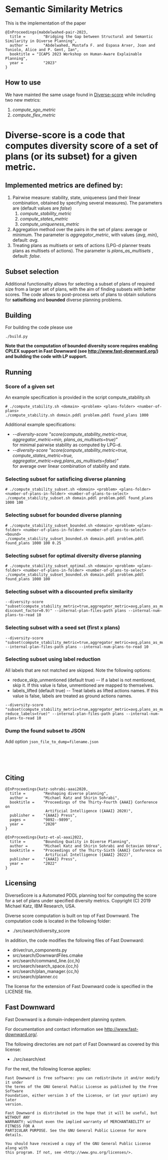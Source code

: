 

# Semantic Similarity Metrics

This is the implementation of the paper
```
@InProceedings{mabdelwahed-pair-2023,
  title =        "Bridging the Gap between Structural and Semantic Similarity in Diverse Planning",
  author =       "Abdelwahed, Mustafa F. and Espasa Arxer, Joan and Toniolo, Alice and P. Gent, Ian",
  booktitle = "ICAPS 2023 Workshop on Human-Aware Explainable Planning",
  year =         "2023"
}
```

## How to use
We have mainted the same usage found in [Diverse-score](https://github.com/IBM/diversescore) while including two new metrics:
1. *compute_sgo_metric*
2. *compute_flex_metric*



# Diverse-score is a code that computes diversity score of a set of plans (or its subset) for a given metric.
## Implemented metrics are defined by:
1. Pairwise measure: stability, state, uniqueness (and their linear combination, obtained by specifying several measures). The parameters are (default values are *false*)
   1. *compute_stability_metric*
   2. *compute_states_metric*
   3. *compute_uniqueness_metric* 
2. Aggregation method over the pairs in the set of plans: average or minimum. The parameter is *aggregator_metric*, with values {*avg*, *min*}, default: *avg*. 
3. Treating plans as multisets or sets of actions (LPG-d planner treats plans as multisets of actions). The parameter is *plans_as_multisets* , default: *false*.

## Subset selection
Additional functionality allows for selecting a subset of plans of required size from a larger set of plans, with the aim of finding subsets with better scores. The code allows to post-process sets of plans to obtain solutions for **satisificing** and **bounded** diverse planning problems.

## Building
For building the code please use 
```
./build.py
```

**Note that the computation of bounded diversity score requires enabling CPLEX support in Fast Downward (see http://www.fast-downward.org/) and building the code with LP support.**


## Running

### Score of a given set
An example specification is provided in the script compute_stability.sh
```
# ./compute_stability.sh <domain> <problem> <plans-folder> <number-of-plans>
./compute_stability.sh domain.pddl problem.pddl found_plans 1000
```

Additional example specifications:
* *--diversity-score "score(compute_stability_metric=true, aggregator_metric=min, plans_as_multisets=true)"* <br/> for minimal pairwise stability as computed by LPG-d.
* *--diversity-score "score(compute_stability_metric=true, compute_states_metric=true, aggregator_metric=avg,plans_as_multisets=false)"* <br/> for average over linear combination of stability and state.

### Selecting subset for satisficing diverse planning
```
# ./compute_stability_subset.sh <domain> <problem> <plans-folder> <number-of-plans-in-folder> <number-of-plans-to-select> 
./compute_stability_subset.sh domain.pddl problem.pddl found_plans 1000 100
```
### Selecting subset for bounded diverse planning
```
# ./compute_stability_subset_bounded.sh <domain> <problem> <plans-folder> <number-of-plans-in-folder> <number-of-plans-to-select> <bound>
./compute_stability_subset_bounded.sh domain.pddl problem.pddl found_plans 1000 100 0.25
```

### Selecting subset for optimal diversity diverse planning
```
# ./compute_stability_subset_optimal.sh <domain> <problem> <plans-folder> <number-of-plans-in-folder> <number-of-plans-to-select> 
./compute_stability_subset_bounded.sh domain.pddl problem.pddl found_plans 1000 100 
```

### Selecting subset with a discounted prefix similarity 
```
--diversity-score "subset(compute_stability_metric=true,aggregator_metric=avg,plans_as_multisets=false,plans_subset_size=3,exact_method=false,dump_plans=true,discounted_prefixes=true, discount_factor=0.9)" --internal-plan-files-path plans --internal-num-plans-to-read 10
```

### Selecting subset with a seed set (first x plans)
```
--diversity-score "subset(compute_stability_metric=true,aggregator_metric=avg,plans_as_multisets=false,plans_subset_size=3,exact_method=false,dump_plans=true,plans_seed_set_size=2)" --internal-plan-files-path plans --internal-num-plans-to-read 10
```

### Selecting subset using label reduction
All labels that are not matched are skipped. Note the following options:
* reduce_skip_unmentioned (default true) -- If a label is not mentioned, skip it. If this value is false, unmentioned are mapped to themselves.
* labels_lifted (default true) -- Treat labels as lifted actions names. If this value is false, labels are treated as ground actions names.
```
--diversity-score "subset(compute_stability_metric=true,aggregator_metric=avg,plans_as_multisets=false,plans_subset_size=3,exact_method=false,dump_plans=true,label_reduction_file=lr.csv, reduce_labels=true)" --internal-plan-files-path plans --internal-num-plans-to-read 10
```

### Dump the found subset to JSON 
Add option ```json_file_to_dump=filename.json```

<br><br><br>

## Citing

```
@InProceedings{katz-sohrabi-aaai2020,
  title =        "Reshaping diverse planning",
  author =       "Michael Katz and Shirin Sohrabi",
  booktitle =    "Proceedings of the Thirty-Fourth {AAAI} Conference on
                  Artificial Intelligence ({AAAI} 2020)",
  publisher =    "{AAAI} Press",
  pages =        "9892--9899",
  year =         "2020"
}

@InProceedings{katz-et-al-aaai2022,
  title =        "Bounding Quality in Diverse Planning",
  author =       "Michael Katz and Shirin Sohrabi and Octavian Udrea",
  booktitle =    "Proceedings of the Thirty-Sixth {AAAI} Conference on
                  Artificial Intelligence ({AAAI} 2022)",
  publisher =    "{AAAI} Press",
  year =         "2022"
}
```

## Licensing

DiverseScore is a Automated PDDL planning tool for computing the score
for a set of plans under specified diversity metrics.
Copyright (C) 2019  Michael Katz, IBM Research, USA.

Diverse score computation is built on top of Fast Downward. 
The computation code is located in the following folder:
* ./src/search/diversity_score

In addition, the code modifies the following files of Fast Downward:

* driver/run_components.py
* src/search/DownwardFiles.cmake
* src/search/command_line.{cc,h}
* src/search/search_space.{cc,h}
* src/search/plan_manager.{cc,h}
* src/search/planner.cc

The license for the extension of Fast Downward code is specified in the LICENSE file.

## Fast Downward
Fast Downward is a domain-independent planning system.

For documentation and contact information see http://www.fast-downward.org/.

The following directories are not part of Fast Downward as covered by this
license:

* ./src/search/ext

For the rest, the following license applies:

```
Fast Downward is free software: you can redistribute it and/or modify it under
the terms of the GNU General Public License as published by the Free Software
Foundation, either version 3 of the License, or (at your option) any later
version.

Fast Downward is distributed in the hope that it will be useful, but WITHOUT ANY
WARRANTY; without even the implied warranty of MERCHANTABILITY or FITNESS FOR A
PARTICULAR PURPOSE. See the GNU General Public License for more details.

You should have received a copy of the GNU General Public License along with
this program. If not, see <http://www.gnu.org/licenses/>.
```
